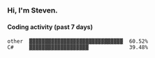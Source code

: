 ### Hi, I'm Steven.

#### Coding activity (past 7 days)
```
other  ▓▓▓▓▓▓▓▓▓▓▓▓▓▓▓▓▓▓▓▓▓▓▓▓▓▓▓▓▓▓  60.52%
C#     ▓▓▓▓▓▓▓▓▓▓▓▓▓▓▓▓▓▓▓             39.48%
```
